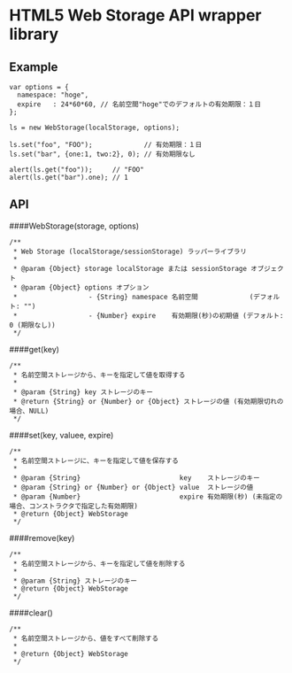 HTML5 Web Storage API wrapper library
==================================================

Example
--------------------------------------

    var options = {
      namespace: "hoge",
      expire   : 24*60*60, // 名前空間"hoge"でのデフォルトの有効期限：１日
    };
    
    ls = new WebStorage(localStorage, options);
    
    ls.set("foo", "FOO");             // 有効期限：１日
    ls.set("bar", {one:1, two:2}, 0); // 有効期限なし
    
    alert(ls.get("foo"));     // "FOO"
    alert(ls.get("bar").one); // 1

API
--------------------------------------
####WebStorage(storage, options)

    /**
     * Web Storage (localStorage/sessionStorage) ラッパーライブラリ
     *
     * @param {Object} storage localStorage または sessionStorage オブジェクト
     * @param {Object} options オプション
     *                  - {String} namespace 名前空間             (デフォルト: "")
     *                  - {Number} expire    有効期限(秒)の初期値 (デフォルト: 0 (期限なし))
     */

####get(key)

    /**
     * 名前空間ストレージから、キーを指定して値を取得する 
     *
     * @param {String} key ストレージのキー
     * @return {String} or {Number} or {Object} ストレージの値 (有効期限切れの場合、NULL)
     */

####set(key, valuee, expire)

    /**
     * 名前空間ストレージに、キーを指定して値を保存する
     *
     * @param {String}                         key    ストレージのキー
     * @param {String} or {Number} or {Object} value  ストレージの値
     * @param {Number}                         expire 有効期限(秒) (未指定の場合、コンストラクタで指定した有効期限)
     * @return {Object} WebStorage
     */

####remove(key)

    /**
     * 名前空間ストレージから、キーを指定して値を削除する
     *
     * @param {String} ストレージのキー
     * @return {Object} WebStorage
     */

####clear()

    /**
     * 名前空間ストレージから、値をすべて削除する
     *
     * @return {Object} WebStorage
     */